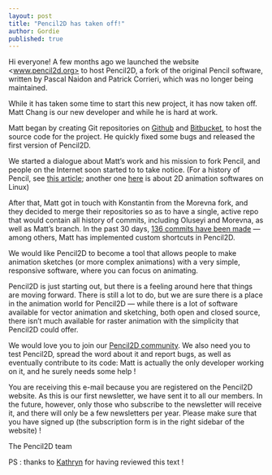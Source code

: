 ```yaml
---
layout: post
title: "Pencil2D has taken off!"
author: Gordie
published: true
---
```


Hi everyone! A few months ago we launched the website <www.pencil2d.org> to host Pencil2D, a fork of the original Pencil software, written by Pascal Naidon and Patrick Corrieri, which was no longer being maintained.

While it has taken some time to start this new project, it has now taken off. Matt Chang is our new developer and while he is hard at work.

Matt began by creating Git repositories on [Github][0] and [Bitbucket][1], to host the source code for the project. He quickly fixed some bugs and released the first version of Pencil2D.

[0]: https://github.com/pencil2d/pencil "Git repo"
[1]: https://bitbucket.org/chchwy/pencil2d "Bitbucket repo"

We started a dialogue about Matt’s work and his mission to fork Pencil, and people on the Internet soon started to to take notice. (For a history of Pencil, see [this article][2]; another one [here][3] is about 2D animation softwares on Linux)

[2]: http://www.lwn.net/Articles/554174/ "Pencil, Pencil, and Pencil"
[3]: http://libregraphicsworld.org/blog/entry/2d-animation-tools-on-linux-the-age-of-revival "Animation tools on Linux"

After that, Matt got in touch with Konstantin from the Morevna fork, and they decided to merge their repositories so as to have a single, active repo that would contain all history of commits, including Oluseyi and Morevna, as well as Matt’s branch. In the past 30 days, [136 commits have been made][4] — among others, Matt has implemented custom shortcuts in Pencil2D.

[4]: https://github.com/pencil2d/pencil/pulse "Pencil2D activities"

We would like Pencil2D to become a tool that allows people to make animation sketches (or more complex animations) with a very simple, responsive software, where you can focus on animating.

Pencil2D is just starting out, but there is a feeling around here that things are moving forward. There is still a lot to do, but we are sure there is a place in the animation world for Pencil2D — while there is a lot of software available for vector animation and sketching, both open and closed source, there isn’t much available for raster animation with the simplicity that Pencil2D could offer.

We would love you to join our [Pencil2D community][5]. We also need you to test Pencil2D, spread the word about it and report bugs, as well as eventually contribute to its code: Matt is actually the only developer working on it, and he surely needs some help !

[5]: http://pencil2d.github.io/community/ "Community"

You are receiving this e-mail because you are registered on the Pencil2D website. As this is our first newsletter, we have sent it to all our members. In the future, however, only those who subscribe to the newsletter will receive it, and there will only be a few newsletters per year. Please make sure that you have signed up (the subscription form is in the right sidebar of the website) !

The Pencil2D team

PS : thanks to [Kathryn][6] for having reviewed this text !

[6]: http://www.pencil2d.org/members/perspexsphinx/

